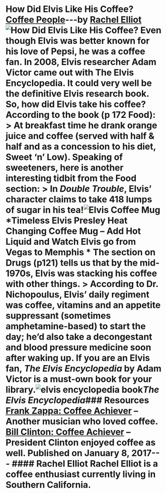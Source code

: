 # How Did Elvis Like His Coffee? [Coffee People](https://ineedcoffee.com/section/coffee-people/)---by [Rachel Elliot](https://ineedcoffee.com/by/rachel-elliot/)![How Did Elvis Like His Coffee?](https://ineedcoffee.com/images/posts/how-did-elvis-like-his-coffee/elvis-coffee.jpg) Even though Elvis was better known for his love of Pepsi, he was a coffee fan. In 2008, Elvis researcher Adam Victor came out with The Elvis Encyclopedia. It could very well be the definitive Elvis research book. So, how did Elvis take his coffee? According to the book (p 172 Food): > At breakfast time he drank orange juice and coffee (served with half & half and as a concession to his diet, Sweet ‘n’ Low). Speaking of sweeteners, here is another interesting tidbit from the Food section: > In _Double Trouble_, Elvis’ character claims to take 418 lumps of sugar in his tea!![Elvis Coffee Mug](https://ineedcoffee.com/assets/elvis-mug-temp-change.BytbAT8S_SNN4r.webp) *Timeless Elvis Presley Heat Changing Coffee Mug – Add Hot Liquid and Watch Elvis go from Vegas to Memphis * The section on Drugs (p121) tells us that by the mid-1970s, Elvis was stacking his coffee with other things. > According to Dr. Nichopoulus, Elvis’ daily regiment was coffee, vitamins and an appetite suppressant (sometimes amphetamine-based) to start the day; he’d also take a decongestant and blood pressure medicine soon after waking up. If you are an Elvis fan, _The Elvis Encyclopedia_ by Adam Victor is a must-own book for your library.![elvis encyclopedia book](https://ineedcoffee.com/assets/elvis-encyclopedia-book1.Dn7DfJEK_ZAUCM7.webp)_The Elvis Encyclopedia_### Resources [Frank Zappa: Coffee Achiever](https://ineedcoffee.com/frank-zappa-coffee-achiever/) – Another musician who loved coffee. [Bill Clinton: Coffee Achiever](https://ineedcoffee.com/bill-clinton-coffee-achiever/) – President Clinton enjoyed coffee as well. Published on January 8, 2017--- #### Rachel Elliot Rachel Elliot is a coffee enthusiast currently living in Southern California.